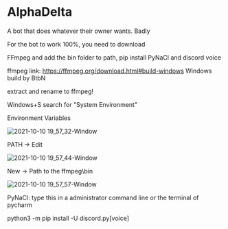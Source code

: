 # AlphaDelta
A bot that does whatever their owner wants. Badly

For the bot to work 100%, you need to download

FFmpeg and add the bin folder to path, pip install PyNaCl and discord voice


ffmpeg link:
https://ffmpeg.org/download.html#build-windows
Windows build by BtbN

extract and rename to ffmpeg!

Windows+S search for "System Environment"

Environment Variables

![2021-10-10 19_57_32-Window](https://user-images.githubusercontent.com/75881405/136694838-3b288ed4-f4fa-4fb4-9bc3-405712d4faa1.png)

PATH -> Edit

![2021-10-10 19_57_44-Window](https://user-images.githubusercontent.com/75881405/136694839-a2887227-3c34-4e55-9857-2983d8beb23f.png)

New -> Path to the ffmpeg\bin

![2021-10-10 19_57_57-Window](https://user-images.githubusercontent.com/75881405/136694845-49f313c1-3601-4d31-9341-6794b0304d02.png)

PyNaCl:
type this in a administrator command line or the terminal of pycharm

python3 -m pip install -U discord.py[voice]
